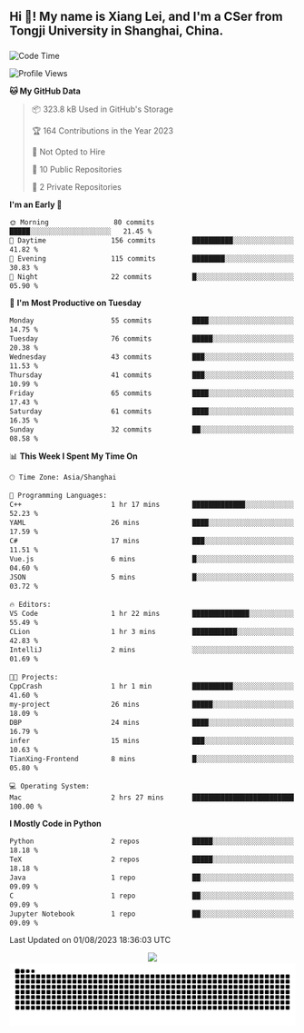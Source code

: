 <h2 align="left">Hi 👋! My name is Xiang Lei, and I'm a CSer from Tongji University in Shanghai, China.</h2>

###

<!--START_SECTION:waka-->
![Code Time](http://img.shields.io/badge/Code%20Time-92%20hrs%2048%20mins-blue)

![Profile Views](http://img.shields.io/badge/Profile%20Views-72-blue)

**🐱 My GitHub Data** 

> 📦 323.8 kB Used in GitHub's Storage 
 > 
> 🏆 164 Contributions in the Year 2023
 > 
> 🚫 Not Opted to Hire
 > 
> 📜 10 Public Repositories 
 > 
> 🔑 2 Private Repositories 
 > 
**I'm an Early 🐤** 

```text
🌞 Morning                80 commits          █████░░░░░░░░░░░░░░░░░░░░   21.45 % 
🌆 Daytime                156 commits         ██████████░░░░░░░░░░░░░░░   41.82 % 
🌃 Evening                115 commits         ████████░░░░░░░░░░░░░░░░░   30.83 % 
🌙 Night                  22 commits          █░░░░░░░░░░░░░░░░░░░░░░░░   05.90 % 
```
📅 **I'm Most Productive on Tuesday** 

```text
Monday                   55 commits          ████░░░░░░░░░░░░░░░░░░░░░   14.75 % 
Tuesday                  76 commits          █████░░░░░░░░░░░░░░░░░░░░   20.38 % 
Wednesday                43 commits          ███░░░░░░░░░░░░░░░░░░░░░░   11.53 % 
Thursday                 41 commits          ███░░░░░░░░░░░░░░░░░░░░░░   10.99 % 
Friday                   65 commits          ████░░░░░░░░░░░░░░░░░░░░░   17.43 % 
Saturday                 61 commits          ████░░░░░░░░░░░░░░░░░░░░░   16.35 % 
Sunday                   32 commits          ██░░░░░░░░░░░░░░░░░░░░░░░   08.58 % 
```


📊 **This Week I Spent My Time On** 

```text
🕑︎ Time Zone: Asia/Shanghai

💬 Programming Languages: 
C++                      1 hr 17 mins        █████████████░░░░░░░░░░░░   52.23 % 
YAML                     26 mins             ████░░░░░░░░░░░░░░░░░░░░░   17.59 % 
C#                       17 mins             ███░░░░░░░░░░░░░░░░░░░░░░   11.51 % 
Vue.js                   6 mins              █░░░░░░░░░░░░░░░░░░░░░░░░   04.60 % 
JSON                     5 mins              █░░░░░░░░░░░░░░░░░░░░░░░░   03.72 % 

🔥 Editors: 
VS Code                  1 hr 22 mins        ██████████████░░░░░░░░░░░   55.49 % 
CLion                    1 hr 3 mins         ███████████░░░░░░░░░░░░░░   42.83 % 
IntelliJ                 2 mins              ░░░░░░░░░░░░░░░░░░░░░░░░░   01.69 % 

🐱‍💻 Projects: 
CppCrash                 1 hr 1 min          ██████████░░░░░░░░░░░░░░░   41.60 % 
my-project               26 mins             █████░░░░░░░░░░░░░░░░░░░░   18.09 % 
DBP                      24 mins             ████░░░░░░░░░░░░░░░░░░░░░   16.79 % 
infer                    15 mins             ███░░░░░░░░░░░░░░░░░░░░░░   10.63 % 
TianXing-Frontend        8 mins              █░░░░░░░░░░░░░░░░░░░░░░░░   05.80 % 

💻 Operating System: 
Mac                      2 hrs 27 mins       █████████████████████████   100.00 % 
```

**I Mostly Code in Python** 

```text
Python                   2 repos             █████░░░░░░░░░░░░░░░░░░░░   18.18 % 
TeX                      2 repos             █████░░░░░░░░░░░░░░░░░░░░   18.18 % 
Java                     1 repo              ██░░░░░░░░░░░░░░░░░░░░░░░   09.09 % 
C                        1 repo              ██░░░░░░░░░░░░░░░░░░░░░░░   09.09 % 
Jupyter Notebook         1 repo              ██░░░░░░░░░░░░░░░░░░░░░░░   09.09 % 
```




 Last Updated on 01/08/2023 18:36:03 UTC
<!--END_SECTION:waka-->

<div align="center">
  <img src="https://github-readme-stats.vercel.app/api?username=Lei00764&show_icons=true&theme=radical" />
 </div>

 <div align="center">

<picture>
  <source media="(prefers-color-scheme: dark)" srcset="https://raw.githubusercontent.com/Lei00764/Lei00764/output/github-contribution-grid-snake-dark.svg">
  <source media="(prefers-color-scheme: light)" srcset="https://raw.githubusercontent.com/Lei00764/Lei00764/output/github-contribution-grid-snake.svg">
  <img alt="github contribution grid snake animation" src="https://raw.githubusercontent.com/Lei00764/Lei00764/output/github-contribution-grid-snake.svg">
</picture>

</div>




